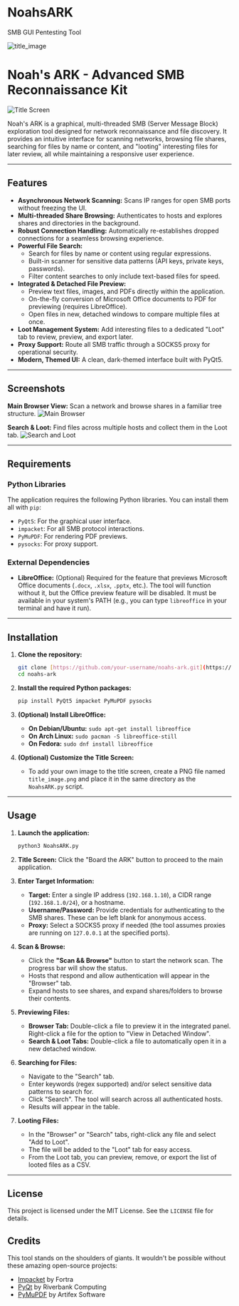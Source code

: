 # NoahsARK
SMB GUI Pentesting Tool

![title_image](https://github.com/user-attachments/assets/444a5641-f682-480c-9fd7-a42e1a04ac92)

# Noah's ARK - Advanced SMB Reconnaissance Kit

![Title Screen](https://i.imgur.com/gK4GZ6x.png)

Noah's ARK is a graphical, multi-threaded SMB (Server Message Block) exploration tool designed for network reconnaissance and file discovery. It provides an intuitive interface for scanning networks, browsing file shares, searching for files by name or content, and "looting" interesting files for later review, all while maintaining a responsive user experience.

---

## Features

- **Asynchronous Network Scanning:** Scans IP ranges for open SMB ports without freezing the UI.
- **Multi-threaded Share Browsing:** Authenticates to hosts and explores shares and directories in the background.
- **Robust Connection Handling:** Automatically re-establishes dropped connections for a seamless browsing experience.
- **Powerful File Search:**
    - Search for files by name or content using regular expressions.
    - Built-in scanner for sensitive data patterns (API keys, private keys, passwords).
    - Filter content searches to only include text-based files for speed.
- **Integrated & Detached File Preview:**
    - Preview text files, images, and PDFs directly within the application.
    - On-the-fly conversion of Microsoft Office documents to PDF for previewing (requires LibreOffice).
    - Open files in new, detached windows to compare multiple files at once.
- **Loot Management System:** Add interesting files to a dedicated "Loot" tab to review, preview, and export later.
- **Proxy Support:** Route all SMB traffic through a SOCKS5 proxy for operational security.
- **Modern, Themed UI:** A clean, dark-themed interface built with PyQt5.

---

## Screenshots

**Main Browser View:** Scan a network and browse shares in a familiar tree structure.
![Main Browser](https://i.imgur.com/xYq7Z8r.png)

**Search & Loot:** Find files across multiple hosts and collect them in the Loot tab.
![Search and Loot](https://i.imgur.com/BvC9n4D.png)

---

## Requirements

### Python Libraries

The application requires the following Python libraries. You can install them all with `pip`:

- `PyQt5`: For the graphical user interface.
- `impacket`: For all SMB protocol interactions.
- `PyMuPDF`: For rendering PDF previews.
- `pysocks`: For proxy support.

### External Dependencies

- **LibreOffice:** (Optional) Required for the feature that previews Microsoft Office documents (`.docx`, `.xlsx`, `.pptx`, etc.). The tool will function without it, but the Office preview feature will be disabled. It must be available in your system's PATH (e.g., you can type `libreoffice` in your terminal and have it run).

---

## Installation

1.  **Clone the repository:**
    ```bash
    git clone [https://github.com/your-username/noahs-ark.git](https://github.com/your-username/noahs-ark.git)
    cd noahs-ark
    ```

2.  **Install the required Python packages:**
    ```bash
    pip install PyQt5 impacket PyMuPDF pysocks
    ```

3.  **(Optional) Install LibreOffice:**
    * **On Debian/Ubuntu:** `sudo apt-get install libreoffice`
    * **On Arch Linux:** `sudo pacman -S libreoffice-still`
    * **On Fedora:** `sudo dnf install libreoffice`

4.  **(Optional) Customize the Title Screen:**
    * To add your own image to the title screen, create a PNG file named `title_image.png` and place it in the same directory as the `NoahsARK.py` script.

---

## Usage

1.  **Launch the application:**
    ```bash
    python3 NoahsARK.py
    ```

2.  **Title Screen:** Click the "Board the ARK" button to proceed to the main application.

3.  **Enter Target Information:**
    * **Target:** Enter a single IP address (`192.168.1.10`), a CIDR range (`192.168.1.0/24`), or a hostname.
    * **Username/Password:** Provide credentials for authenticating to the SMB shares. These can be left blank for anonymous access.
    * **Proxy:** Select a SOCKS5 proxy if needed (the tool assumes proxies are running on `127.0.0.1` at the specified ports).

4.  **Scan & Browse:**
    * Click the **"Scan && Browse"** button to start the network scan. The progress bar will show the status.
    * Hosts that respond and allow authentication will appear in the "Browser" tab.
    * Expand hosts to see shares, and expand shares/folders to browse their contents.

5.  **Previewing Files:**
    * **Browser Tab:** Double-click a file to preview it in the integrated panel. Right-click a file for the option to "View in Detached Window".
    * **Search & Loot Tabs:** Double-click a file to automatically open it in a new detached window.

6.  **Searching for Files:**
    * Navigate to the "Search" tab.
    * Enter keywords (regex supported) and/or select sensitive data patterns to search for.
    * Click "Search". The tool will search across all authenticated hosts.
    * Results will appear in the table.

7.  **Looting Files:**
    * In the "Browser" or "Search" tabs, right-click any file and select "Add to Loot".
    * The file will be added to the "Loot" tab for easy access.
    * From the Loot tab, you can preview, remove, or export the list of looted files as a CSV.

---

## License

This project is licensed under the MIT License. See the `LICENSE` file for details.

## Credits

This tool stands on the shoulders of giants. It wouldn't be possible without these amazing open-source projects:
- [Impacket](https://github.com/fortra/impacket) by Fortra
- [PyQt](https://www.riverbankcomputing.com/software/pyqt/) by Riverbank Computing
- [PyMuPDF](https://github.com/pymupdf/PyMuPDF) by Artifex Software

